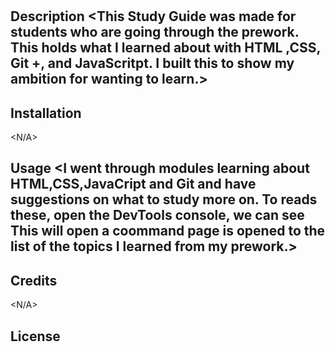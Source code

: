 # <Bridgers prework study guide web page>

## Description <This Study Guide was made for students who are going through the prework. This holds what I learned about with HTML ,CSS, Git +, and JavaScritpt. I built this to show my ambition for wanting to learn.>


## Installation 

<N/A>


## Usage <I went through modules learning about HTML,CSS,JavaCript and Git and have suggestions on what to study more on. To reads these, open the DevTools console, we can see This will open a coommand page is opened to the list of the topics I learned from my prework.>


## Credits 

<N/A>



## License 

<MIT>
